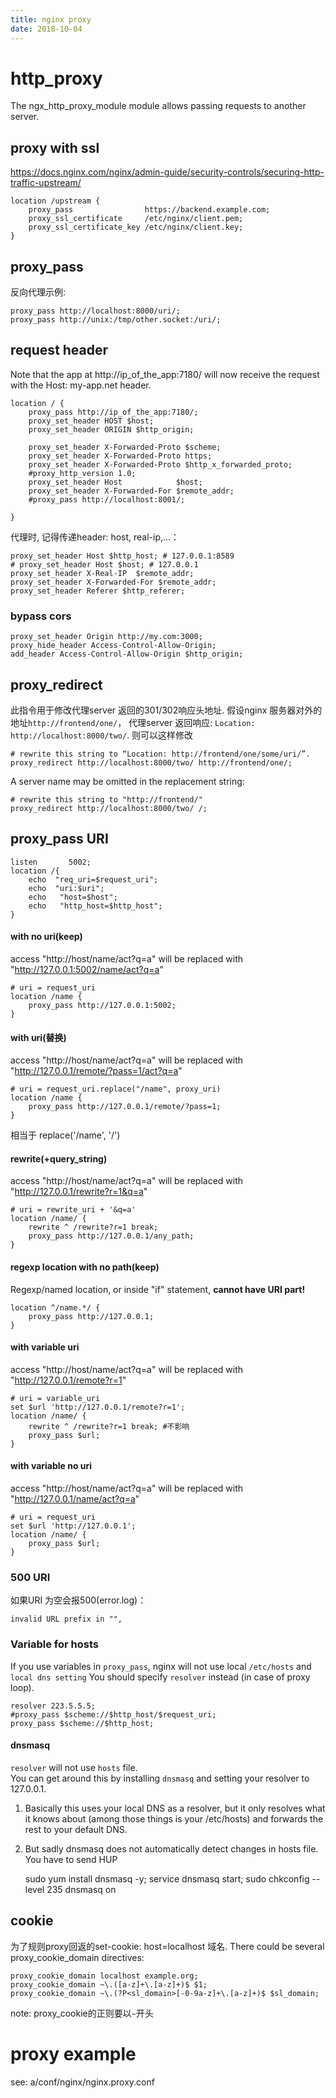 ```yaml
---
title: nginx proxy
date: 2018-10-04
---
```


# http_proxy

The ngx_http_proxy_module module allows passing requests to another server.

## proxy with ssl

https://docs.nginx.com/nginx/admin-guide/security-controls/securing-http-traffic-upstream/

    location /upstream {
        proxy_pass                https://backend.example.com;
        proxy_ssl_certificate     /etc/nginx/client.pem;
        proxy_ssl_certificate_key /etc/nginx/client.key;
    }

## proxy_pass
反向代理示例:

    proxy_pass http://localhost:8000/uri/;
    proxy_pass http://unix:/tmp/other.socket:/uri/;

## request header
Note that the app at http://ip_of_the_app:7180/ will now receive the request
with the Host: my-app.net header.

    location / { 
        proxy_pass http://ip_of_the_app:7180/; 
        proxy_set_header HOST $host;
        proxy_set_header ORIGIN $http_origin;

        proxy_set_header X-Forwarded-Proto $scheme;
        proxy_set_header X-Forwarded-Proto https;
        proxy_set_header X-Forwarded-Proto $http_x_forwarded_proto;
        #proxy_http_version 1.0;
        proxy_set_header Host            $host;
        proxy_set_header X-Forwarded-For $remote_addr;
        #proxy_pass http://localhost:8001/;

    }

代理时, 记得传递header: host, real-ip,...：

    proxy_set_header Host $http_host; # 127.0.0.1:8589
    # proxy_set_header Host $host; # 127.0.0.1
    proxy_set_header X-Real-IP  $remote_addr;
    proxy_set_header X-Forwarded-For $remote_addr;
    proxy_set_header Referer $http_referer;

### bypass cors

    proxy_set_header Origin http://my.com:3000;
    proxy_hide_header Access-Control-Allow-Origin;
    add_header Access-Control-Allow-Origin $http_origin;

## proxy_redirect

此指令用于修改代理server 返回的301/302响应头地址. 假设nginx 服务器对外的地址`http://frontend/one/`，
代理server 返回响应: `Location: http://localhost:8000/two/`. 则可以这样修改

    # rewrite this string to “Location: http://frontend/one/some/uri/”.
    proxy_redirect http://localhost:8000/two/ http://frontend/one/;

A server name may be omitted in the replacement string:

    # rewrite this string to "http://frontend/"
    proxy_redirect http://localhost:8000/two/ /;

## proxy_pass URI

    listen       5002;
    location /{
        echo  "req_uri=$request_uri";
        echo  "uri:$uri"; 
        echo   "host=$host";
        echo   "http_host=$http_host";
    }

#### with no uri(keep)

access "http://host/name/act?q=a" will be replaced with
"http://127.0.0.1:5002/name/act?q=a"

    # uri = request_uri 
    location /name {
    	proxy_pass http://127.0.0.1:5002;    
    }

#### with uri(替换)

access "http://host/name/act?q=a" will be replaced with
"http://127.0.0.1/remote/?pass=1/act?q=a"

    # uri = request_uri.replace("/name", proxy_uri)
    location /name {
    	proxy_pass http://127.0.0.1/remote/?pass=1;    
    }

相当于 replace('/name', '/')

#### rewrite(+query_string)

access "http://host/name/act?q=a" will be replaced with
"http://127.0.0.1/rewrite?r=1&q=a"

    # uri = rewrite_uri + '&q=a'
    location /name/ {
        rewrite ^ /rewrite?r=1 break;
    	proxy_pass http://127.0.0.1/any_path;    
    }

#### regexp location with no path(keep)

Regexp/named location, or inside "if" statement, **cannot have URI part!**

    location ^/name.*/ {
        proxy_pass http://127.0.0.1;
    }

#### with variable uri

access "http://host/name/act?q=a" will be replaced with
"http://127.0.0.1/remote?r=1"

    # uri = variable_uri
    set $url 'http://127.0.0.1/remote?r=1';
    location /name/ {
        rewrite ^ /rewrite?r=1 break; #不影响
    	proxy_pass $url;
    }

#### with variable no uri

access "http://host/name/act?q=a" will be replaced with
"http://127.0.0.1/name/act?q=a"

    # uri = request_uri
    set $url 'http://127.0.0.1';
    location /name/ {
    	proxy_pass $url;
    }

### 500 URI

如果URI 为空会报500(error.log)：

    invalid URL prefix in "",

### Variable for hosts

If you use variables in `proxy_pass`, nginx will not use local `/etc/hosts` and
`local dns setting` You should specify `resolver` instead (in case of proxy
loop).

    resolver 223.5.5.5;
    #proxy_pass $scheme://$http_host/$request_uri;
    proxy_pass $scheme://$http_host;

#### dnsmasq

`resolver` will not use `hosts` file.\
You can get around this by installing `dnsmasq` and setting your resolver to
127.0.0.1.

1. Basically this uses your local DNS as a resolver, but it only resolves what
   it knows about (among those things is your /etc/hosts) and forwards the rest
   to your default DNS.

2. But sadly dnsmasq does not automatically detect changes in hosts file. You
   have to send HUP

   sudo yum install dnsmasq -y; service dnsmasq start; sudo chkconfig --level
   235 dnsmasq on

## cookie

为了规则proxy回返的set-cookie: host=localhost 域名. There could be several
proxy_cookie_domain directives:

    proxy_cookie_domain localhost example.org;
    proxy_cookie_domain ~\.([a-z]+\.[a-z]+)$ $1;
    proxy_cookie_domain ~\.(?P<sl_domain>[-0-9a-z]+\.[a-z]+)$ $sl_domain;

note: proxy_cookie的正则要以`~`开头

# proxy example

see: a/conf/nginx/nginx.proxy.conf
